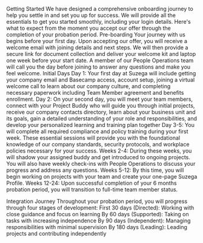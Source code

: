 Getting Started 
We have designed a comprehensive onboarding journey to help you settle in and set you up for success. We will provide all the essentials to get you started smoothly, including your login details. Here's what to expect from the moment you accept our offer through the completion of your probation period.
Pre-boarding
Your journey with us begins before your first day. Upon accepting our offer, you will receive a welcome email with joining details and next steps. We will then provide a secure link for document collection and deliver your welcome kit and laptop one week before your start date. A member of our People Operations team will call you the day before joining to answer any questions and make you feel welcome.
Initial Days
Day 1: Your first day at Suzega will include getting your company email and Basecamp access, account setup, joining a virtual welcome call to learn about our company culture, and completing necessary paperwork including Team Member agreement and benefits enrollment. 
Day 2: On your second day, you will meet your team members, connect with your Project Buddy who will guide you through initial projects, receive our company contacts directory, learn about your business unit and its goals, gain a detailed understanding of your role and responsibilities, and develop your personalized learning and training plan together
Day 3-5: You will complete all required compliance and policy training during your first week. These essential sessions will provide you with the foundational knowledge of our company standards, security protocols, and workplace policies necessary for your success.
Weeks 2-4: During these weeks, you will shadow your assigned buddy and get introduced to ongoing projects. You will also have weekly check-ins with People Operations to discuss your progress and address any questions.
Weeks 5-12: By this time, you will begin working on projects with your team and create your one-page Suzega Profile.
Weeks 12-24: Upon successful completion of your 6 months probation period, you will transition to full-time team member status. 

Integration Journey 
Throughout your probation period, you will progress through four stages of development:
First 30 days (Directed): Working with close guidance and focus on learning 
By 60 days (Supported): Taking on tasks with increasing independence 
By 90 days (Independent): Managing responsibilities with minimal supervision 
By 180 days (Leading): Leading projects and contributing independently
